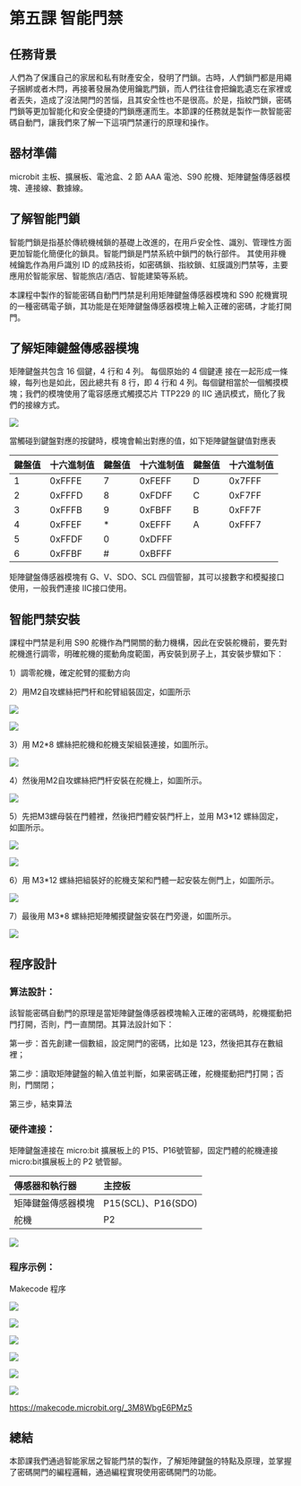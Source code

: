 # 第五課 智能門禁 

## 任務背景 
<P>
人們為了保護自己的家居和私有財產安全，發明了門鎖。古時，人們鎖門都是用繩子捆綁或者木閂，再接著發展為使用鑰匙門鎖，而人們往往會把鑰匙遺忘在家裡或者丟失，造成了沒法開門的苦惱，且其安全性也不是很高。於是，指紋門鎖，密碼門鎖等更加智能化和安全便捷的門鎖應運而生。本節課的任務就是製作一款智能密碼自動門，讓我們來了解一下這項門禁運行的原理和操作。 
<P>

## 器材準備 
<P>
microbit 主板、擴展板、電池盒、2 節 AAA 電池、S90 舵機、矩陣鍵盤傳感器模塊、連接線、數據線。 
<P>

## 了解智能門鎖 
<P>
智能門鎖是指基於傳統機械鎖的基礎上改進的，在用戶安全性、識別、管理性方面更加智能化簡便化的鎖具。智能門鎖是門禁系統中鎖門的執行部件。 其使用非機械鑰匙作為用戶識別 ID 的成熟技術，如密碼鎖、指紋鎖、虹膜識別門禁等，主要應用於智能家居、智能旅店/酒店、智能建築等系統。 
<P>
<P>
本課程中製作的智能密碼自動門門禁是利用矩陣鍵盤傳感器模塊和 S90 舵機實現的一種密碼電子鎖，其功能是在矩陣鍵盤傳感器模塊上輸入正確的密碼，才能打開門。 
<P>
 
## 了解矩陣鍵盤傳感器模塊 
<P>
    矩陣鍵盤共包含 16 個鍵，4 行和 4 列。 每個原始的 4 個鍵連 接在一起形成一條線，每列也是如此，因此總共有 8 行，即 4 行和 4 列。每個鍵相當於一個觸摸模塊；我們的模塊使用了電容感應式觸摸芯片 TTP229 的 IIC 通訊模式，簡化了我們的接線方式。 
<P>
<P>
 
![](pic/5/5_1.png)<BR>
<P>
<P>
當觸碰到鍵盤對應的按鍵時，模塊會輸出對應的值，如下矩陣鍵盤鍵值對應表 
<P>
 
鍵盤值 | 十六進制值 | 鍵盤值 | 十六進制值 | 鍵盤值 | 十六進制值
:-- | :-- | :-- | :-- | :-- | :--
1|0xFFFE|7|0xFEFF|D|0x7FFF 
2|0xFFFD|8|0xFDFF|C|0xF7FF 
3|0xFFFB|9|0xFBFF|B|0xFF7F 
4|0xFFEF|*|0xEFFF|A|0xFFF7 
5|0xFFDF|0|0xDFFF|
6|0xFFBF|#|0xBFFF|
<P>
矩陣鍵盤傳感器模塊有 G、V、SDO、SCL 四個管腳，其可以接數字和模擬接口使用，一般我們連接 IIC接口使用。 
<P>
 
## 智能門禁安裝 
<P>
課程中門禁是利用 S90 舵機作為門開關的動力機構，因此在安裝舵機前，要先對舵機進行調零，明確舵機的擺動角度範圍，再安裝到房子上，其安裝步驟如下： 
<P>
<P>
1）調零舵機，確定舵臂的擺動方向 
<P>
<P>
2）用M2自攻螺絲把門杆和舵臂組裝固定，如圖所示 
<P>
<P>
 
![](pic/5/5_2.jpg)<BR>
<P>
<P>
 
![](pic/5/5_3.jpg)<BR>
<P>
<P>
3）用 M2*8 螺絲把舵機和舵機支架組裝連接，如圖所示。 
<P>
<P>
 
![](pic/5/5_4.jpg)<BR>
<P>
<P>
4）然後用M2自攻螺絲把門杆安裝在舵機上，如圖所示。 
<P>
<P>
 
![](pic/5/5_5.jpg)<BR>
<P>
<P>
5）先把M3螺母裝在門體裡，然後把門體安裝門杆上，並用 M3*12 螺絲固定， 如圖所示。 
<P>
<P>
 
![](pic/5/5_6.jpg)<BR>
<P>
<P>
 
![](pic/5/5_7.jpg)<BR>
<P>
<P>
6）用 M3*12 螺絲把組裝好的舵機支架和門體一起安裝左側門上，如圖所示。 
<P>
<P>
 
![](pic/5/5_8.jpg)<BR>
<P>
<P>
7）最後用 M3*8 螺絲把矩陣觸摸鍵盤安裝在門旁邊，如圖所示。 
<P>
<P>
 
![](pic/5/5_9.jpg)<BR>
<P>

## 程序設計 

### 算法設計： 
<P>
    該智能密碼自動門的原理是當矩陣鍵盤傳感器模塊輸入正確的密碼時，舵機擺動把門打開，否則，門一直關閉。其算法設計如下： 
<P>
<P>
第一步：首先創建一個數組，設定開門的密碼，比如是 123，然後把其存在數組裡； 
<P>
<P>
第二步：讀取矩陣鍵盤的輸入值並判斷，如果密碼正確，舵機擺動把門打開；否則，門關閉； 
<P>
<P>
第三步，結束算法 
<P>

### 硬件連接： 
<P>
矩陣鍵盤連接在 micro:bit 擴展板上的 P15、P16號管腳，固定門體的舵機連接 micro:bit擴展板上的 P2 號管腳。 
<P>
 
傳感器和執行器 | 主控板 
 :-- | :--
矩陣鍵盤傳感器模塊|P15(SCL)、P16(SDO) 
舵機|P2 
<P>
 
![](pic/5/5_10.jpg)<BR>
<P>

### 程序示例： 
<P>
Makecode 程序 
<P>
<P>
 
![](pic/5/5_11.png)<BR>
<P>
<P>
 
![](pic/5/5_12.png)<BR>
<P>
<P>
 
![](pic/5/5_13.png)<BR>
<P>
<P>
 
![](pic/5/5_14.png)<BR>
<P>
<P>
 
![](pic/5/5_15.png)<BR>
<P>
<P>
 
![](pic/5/5_16.png)<BR>
<P>
<a href="https://makecode.microbit.org/_3M8WbgE6PMz5"> 
https://makecode.microbit.org/_3M8WbgE6PMz5 
</a> 

## 總結 
<P>    
本節課我們通過智能家居之智能門禁的製作，了解矩陣鍵盤的特點及原理，並掌握了密碼開門的編程邏輯，通過編程實現使用密碼開門的功能。 
<P>
 
